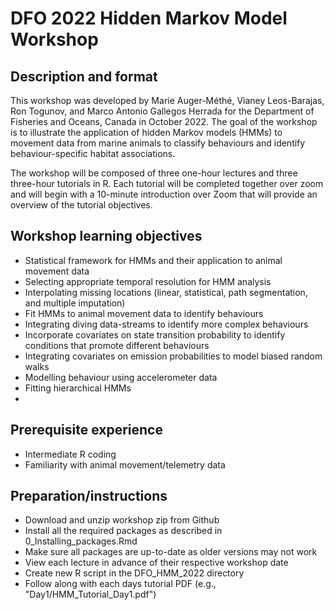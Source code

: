 # DFO 2022 Hidden Markov Model Workshop

## Description and format

  This workshop was developed by Marie Auger-Méthé, Vianey Leos-Barajas, Ron Togunov, and Marco Antonio Gallegos Herrada for the Department of Fisheries and Oceans, Canada in October 2022. The goal of the workshop is to illustrate the application of hidden Markov models (HMMs) to movement data from marine animals to classify behaviours and identify behaviour-specific habitat associations. 

The workshop will be composed of three one-hour lectures and three three-hour tutorials in R. Each tutorial will be completed together over zoom and will begin with a 10-minute introduction over Zoom that will provide an overview of the tutorial objectives. 

## Workshop learning objectives

- Statistical framework for HMMs and their application to animal movement data
- Selecting appropriate temporal resolution for HMM analysis
- Interpolating missing locations (linear, statistical, path segmentation, and multiple imputation)
- Fit HMMs to animal movement data to identify behaviours
- Integrating diving data-streams to identify more complex behaviours
- Incorporate covariates on state transition probability to identify conditions that promote different behaviours
- Integrating covariates on emission probabilities to model biased random walks 
- Modelling behaviour using accelerometer data
- Fitting hierarchical HMMs
- 

## Prerequisite experience

- Intermediate R coding
- Familiarity with animal movement/telemetry data

## Preparation/instructions

- Download and unzip workshop zip from Github
- Install all the required packages as described in 0_Installing_packages.Rmd
- Make sure all packages are up-to-date as older versions may not work
- View each lecture in advance of their respective workshop date
- Create new R script in the DFO_HMM_2022 directory
- Follow along with each days tutorial PDF (e.g., "Day1/HMM_Tutorial_Day1.pdf")

